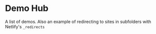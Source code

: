 # Demo Hub

A list of demos. Also an example of  redirecting to sites in subfolders with Netlify's `_redirects`
